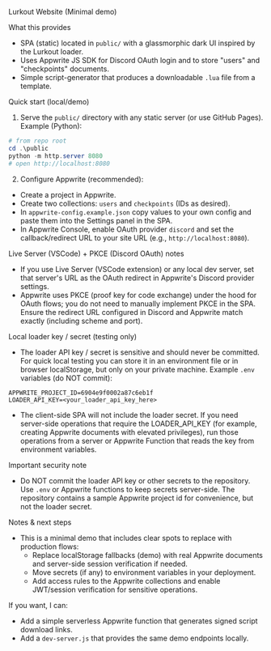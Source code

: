 Lurkout Website (Minimal demo)

What this provides
- SPA (static) located in `public/` with a glassmorphic dark UI inspired by the Lurkout loader.
- Uses Appwrite JS SDK for Discord OAuth login and to store "users" and "checkpoints" documents.
- Simple script-generator that produces a downloadable `.lua` file from a template.

Quick start (local/demo)
1. Serve the `public/` directory with any static server (or use GitHub Pages). Example (Python):

```powershell
# from repo root
cd .\public
python -m http.server 8080
# open http://localhost:8080
```

2. Configure Appwrite (recommended):
  - Create a project in Appwrite.
  - Create two collections: `users` and `checkpoints` (IDs as desired).
  - In `appwrite-config.example.json` copy values to your own config and paste them into the Settings panel in the SPA.
  - In Appwrite Console, enable OAuth provider `discord` and set the callback/redirect URL to your site URL (e.g., `http://localhost:8080`).

Live Server (VSCode) + PKCE (Discord OAuth) notes
- If you use Live Server (VSCode extension) or any local dev server, set that server's URL as the OAuth redirect in Appwrite's Discord provider settings.
- Appwrite uses PKCE (proof key for code exchange) under the hood for OAuth flows; you do not need to manually implement PKCE in the SPA. Ensure the redirect URL configured in Discord and Appwrite match exactly (including scheme and port).

Local loader key / secret (testing only)
- The loader API key / secret is sensitive and should never be committed. For quick local testing you can store it in an environment file or in browser localStorage, but only on your private machine. Example `.env` variables (do NOT commit):

```
APPWRITE_PROJECT_ID=6904e9f0002a87c6eb1f
LOADER_API_KEY=<your_loader_api_key_here>
```

- The client-side SPA will not include the loader secret. If you need server-side operations that require the LOADER_API_KEY (for example, creating Appwrite documents with elevated privileges), run those operations from a server or Appwrite Function that reads the key from environment variables.

Important security note
- Do NOT commit the loader API key or other secrets to the repository. Use `.env` or Appwrite functions to keep secrets server-side. The repository contains a sample Appwrite project id for convenience, but not the loader secret.

Notes & next steps
- This is a minimal demo that includes clear spots to replace with production flows:
  - Replace localStorage fallbacks (demo) with real Appwrite documents and server-side session verification if needed.
  - Move secrets (if any) to environment variables in your deployment.
  - Add access rules to the Appwrite collections and enable JWT/session verification for sensitive operations.

If you want, I can:
- Add a simple serverless Appwrite function that generates signed script download links.
- Add a `dev-server.js` that provides the same demo endpoints locally.
